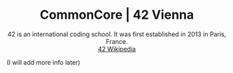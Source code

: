 <h1 align="center"> CommonCore | 42 Vienna</h1>

<p align="center">42 is an international coding school. It was first established in 2013 in Paris, France.<br>
                  <a href="https://en.wikipedia.org/wiki/42_(school)" target="_blank">42 Wikipedia</a></p>
(I will add more info later)

